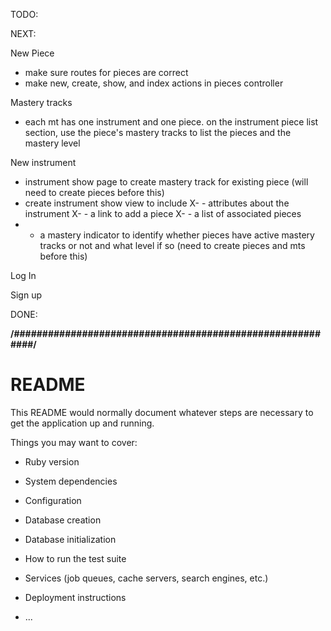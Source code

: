 TODO:

NEXT:

New Piece

- make sure routes for pieces are correct
- make new, create, show, and index actions in pieces controller


Mastery  tracks
- each mt has one  instrument and one piece.  on the instrument piece list section, use the piece's mastery tracks to list the pieces and the mastery level


New instrument

- instrument show page to create mastery track for existing piece (will  need to  create pieces  before this)
- create instrument show view to include
X- - attributes about the instrument
X- - a link to add a piece
X- - a list of associated pieces
- - a mastery indicator to identify whether pieces have active mastery tracks or not and what level if so (need to create
			pieces and mts before this)

Log In

Sign up


DONE:





**/##########################################################/**
# README

This README would normally document whatever steps are necessary to get the
application up and running.

Things you may want to cover:

* Ruby version

* System dependencies

* Configuration

* Database creation

* Database initialization

* How to run the test suite

* Services (job queues, cache servers, search engines, etc.)

* Deployment instructions

* ...
